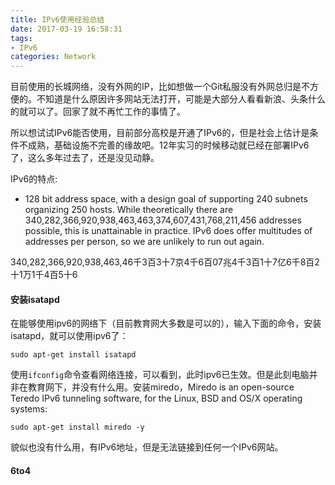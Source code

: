 ```yaml
---
title: IPv6使用经验总结
date: 2017-03-19 16:58:31
tags:
- IPv6
categories: Network
---
```


目前使用的长城网络，没有外网的IP，比如想做一个Git私服没有外网总归是不方便的。不知道是什么原因许多网站无法打开，可能是大部分人看看新浪、头条什么的就可以了。回家了就不再忙工作的事情了。

<!-- more -->

所以想试试IPv6能否使用，目前部分高校是开通了IPv6的，但是社会上估计是条件不成熟，基础设施不完善的缘故吧。12年实习的时候移动就已经在部署IPv6了，这么多年过去了，还是没见动静。

IPv6的特点:

- 128 bit address space, with a design goal of supporting 240 subnets organizing 250 hosts. While theoretically there are 340,282,366,920,938,463,463,374,607,431,768,211,456 addresses possible, this is unattainable in practice. IPv6 does offer multitudes of addresses per person, so we are unlikely to run out again.

340,282,366,920,938,463,46千3百3十7京4千6百07兆4千3百1十7亿6千8百2十1万1千4百5十6

#### 安装isatapd

在能够使用ipv6的网络下（目前教育网大多数是可以的），输入下面的命令，安装isatapd，就可以使用ipv6了：

```shell
sudo apt-get install isatapd
```

使用`ifconfig`命令查看网络连接，可以看到，此时ipv6已生效。但是此刻电脑并非在教育网下，并没有什么用。安装miredo，Miredo is an open-source Teredo IPv6 tunneling software, for the Linux, BSD and OS/X operating systems:

```shell
sudo apt-get install miredo -y
```

貌似也没有什么用，有IPv6地址，但是无法链接到任何一个IPv6网站。

#### 6to4















